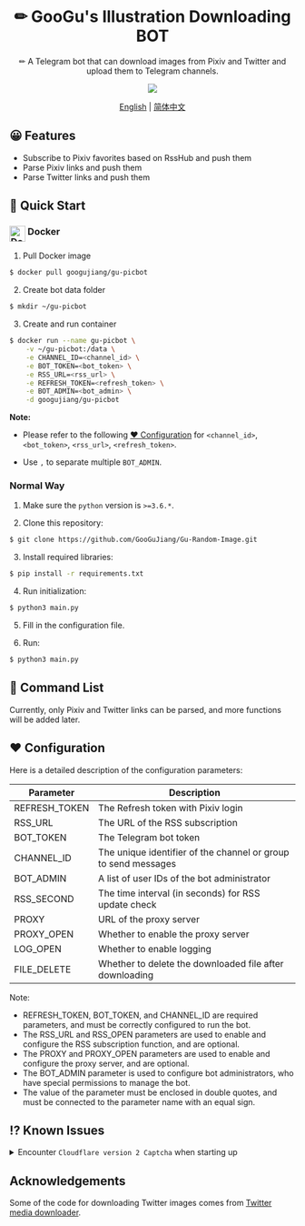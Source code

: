 <div align="center">
  <h1>✏ GooGu's Illustration Downloading BOT</h1>
  <p>✏ A Telegram bot that can download images from Pixiv and Twitter and upload them to Telegram channels.</p>
  
  
  ![](https://ggj.moe/wp-content/uploads/2023/03/botimg.webp)
  
  [English](README.md) | [简体中文](README-zh.md)
  
</div>

## 😀 Features
- Subscribe to Pixiv favorites based on RssHub and push them
- Parse Pixiv links and push them
- Parse Twitter links and push them

## 🤔 Quick Start

### <img src="https://user-images.githubusercontent.com/511499/117447182-29758200-af0b-11eb-97bd-58723fee62ab.png" alt="Docker" height="28px" align="top"/> Docker

1. Pull Docker image

```bash
$ docker pull googujiang/gu-picbot
```

2. Create bot data folder
```bash
$ mkdir ~/gu-picbot
```

3. Create and run container

```bash
$ docker run --name gu-picbot \
    -v ~/gu-picbot:/data \
    -e CHANNEL_ID=<channel_id> \
    -e BOT_TOKEN=<bot_token> \
    -e RSS_URL=<rss_url> \
    -e REFRESH_TOKEN=<refresh_token> \
    -e BOT_ADMIN=<bot_admin> \
    -d googujiang/gu-picbot
```

**Note:**
* Please refer to the following [❤️ Configuration](#%EF%B8%8F-configuration) for `<channel_id>`, `<bot_token>`, `<rss_url>`, `<refresh_token>`.

* Use `,` to separate multiple `BOT_ADMIN`.

### Normal Way

1. Make sure the `python` version is `>=3.6.*`.

2. Clone this repository:

```bash
$ git clone https://github.com/GooGuJiang/Gu-Random-Image.git
```

3. Install required libraries:

```bash
$ pip install -r requirements.txt
```

4. Run initialization:
```bash
$ python3 main.py
```

5. Fill in the configuration file.

6. Run:

```bash
$ python3 main.py
```

## 🤖 Command List

Currently, only Pixiv and Twitter links can be parsed, and more functions will be added later.

## ❤️ Configuration

Here is a detailed description of the configuration parameters:

| Parameter | Description |
| --- | --- |
| REFRESH\_TOKEN | The Refresh token with Pixiv login |
| RSS\_URL | The URL of the RSS subscription |
| BOT\_TOKEN | The Telegram bot token |
| CHANNEL\_ID | The unique identifier of the channel or group to send messages |
| BOT\_ADMIN | A list of user IDs of the bot administrator |
| RSS\_SECOND | The time interval (in seconds) for RSS update check |
| PROXY | URL of the proxy server |
| PROXY\_OPEN | Whether to enable the proxy server |
| LOG\_OPEN | Whether to enable logging |
| FILE\_DELETE | Whether to delete the downloaded file after downloading |

Note:

* REFRESH\_TOKEN, BOT\_TOKEN, and CHANNEL\_ID are required parameters, and must be correctly configured to run the bot.
* The RSS\_URL and RSS\_OPEN parameters are used to enable and configure the RSS subscription function, and are optional.
* The PROXY and PROXY\_OPEN parameters are used to enable and configure the proxy server, and are optional.
* The BOT\_ADMIN parameter is used to configure bot administrators, who have special permissions to manage the bot.
* The value of the parameter must be enclosed in double quotes, and must be connected to the parameter name with an equal sign.

## ⁉️ Known Issues

<details> 
<summary> 
Encounter <code>Cloudflare version 2 Captcha</code> when starting up
</summary> 
Solution:

It has been solved by a hardcore method, but if it still doesn't work after 10 automatic retries, it may be an IP problem.
</details> 

## Acknowledgements

Some of the code for downloading Twitter images comes from [Twitter media downloader](https://github.com/mengzonefire/twitter-media-downloader).
